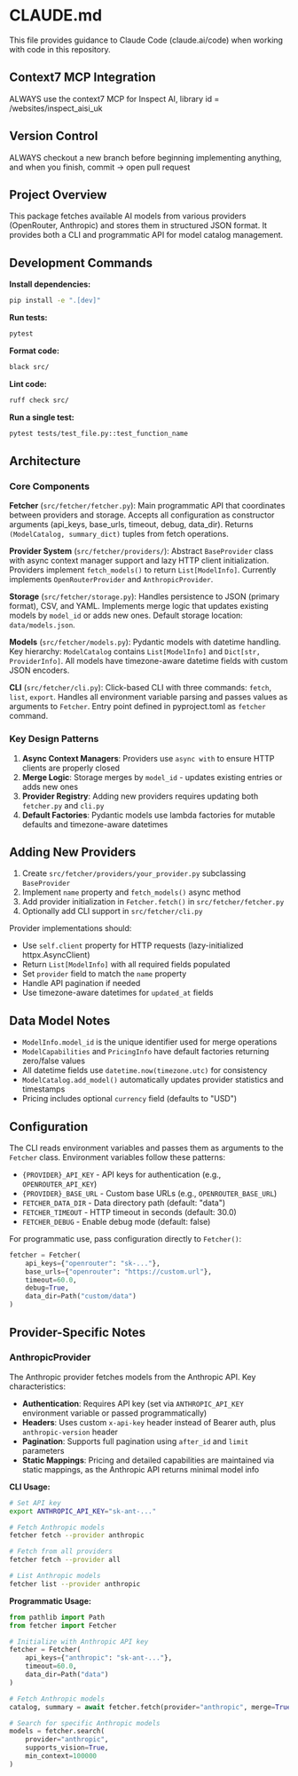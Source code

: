 # CLAUDE.md

This file provides guidance to Claude Code (claude.ai/code) when working with code in this repository.

## Context7 MCP Integration

ALWAYS use the context7 MCP for Inspect AI, library id = /websites/inspect_aisi_uk

## Version Control

ALWAYS checkout a new branch before beginning implementing anything, and when you finish, commit -> open pull request

## Project Overview

This package fetches available AI models from various providers (OpenRouter, Anthropic) and stores them in structured JSON format. It provides both a CLI and programmatic API for model catalog management.

## Development Commands

**Install dependencies:**
```bash
pip install -e ".[dev]"
```

**Run tests:**
```bash
pytest
```

**Format code:**
```bash
black src/
```

**Lint code:**
```bash
ruff check src/
```

**Run a single test:**
```bash
pytest tests/test_file.py::test_function_name
```

## Architecture

### Core Components

**Fetcher** (`src/fetcher/fetcher.py`): Main programmatic API that coordinates between providers and storage. Accepts all configuration as constructor arguments (api_keys, base_urls, timeout, debug, data_dir). Returns `(ModelCatalog, summary_dict)` tuples from fetch operations.

**Provider System** (`src/fetcher/providers/`): Abstract `BaseProvider` class with async context manager support and lazy HTTP client initialization. Providers implement `fetch_models()` to return `List[ModelInfo]`. Currently implements `OpenRouterProvider` and `AnthropicProvider`.

**Storage** (`src/fetcher/storage.py`): Handles persistence to JSON (primary format), CSV, and YAML. Implements merge logic that updates existing models by `model_id` or adds new ones. Default storage location: `data/models.json`.

**Models** (`src/fetcher/models.py`): Pydantic models with datetime handling. Key hierarchy: `ModelCatalog` contains `List[ModelInfo]` and `Dict[str, ProviderInfo]`. All models have timezone-aware datetime fields with custom JSON encoders.

**CLI** (`src/fetcher/cli.py`): Click-based CLI with three commands: `fetch`, `list`, `export`. Handles all environment variable parsing and passes values as arguments to `Fetcher`. Entry point defined in pyproject.toml as `fetcher` command.

### Key Design Patterns

1. **Async Context Managers**: Providers use `async with` to ensure HTTP clients are properly closed
2. **Merge Logic**: Storage merges by `model_id` - updates existing entries or adds new ones
3. **Provider Registry**: Adding new providers requires updating both `fetcher.py` and `cli.py`
4. **Default Factories**: Pydantic models use lambda factories for mutable defaults and timezone-aware datetimes

## Adding New Providers

1. Create `src/fetcher/providers/your_provider.py` subclassing `BaseProvider`
2. Implement `name` property and `fetch_models()` async method
3. Add provider initialization in `Fetcher.fetch()` in `src/fetcher/fetcher.py`
4. Optionally add CLI support in `src/fetcher/cli.py`

Provider implementations should:
- Use `self.client` property for HTTP requests (lazy-initialized httpx.AsyncClient)
- Return `List[ModelInfo]` with all required fields populated
- Set `provider` field to match the `name` property
- Handle API pagination if needed
- Use timezone-aware datetimes for `updated_at` fields

## Data Model Notes

- `ModelInfo.model_id` is the unique identifier used for merge operations
- `ModelCapabilities` and `PricingInfo` have default factories returning zero/false values
- All datetime fields use `datetime.now(timezone.utc)` for consistency
- `ModelCatalog.add_model()` automatically updates provider statistics and timestamps
- Pricing includes optional `currency` field (defaults to "USD")

## Configuration

The CLI reads environment variables and passes them as arguments to the `Fetcher` class. Environment variables follow these patterns:

- `{PROVIDER}_API_KEY` - API keys for authentication (e.g., `OPENROUTER_API_KEY`)
- `{PROVIDER}_BASE_URL` - Custom base URLs (e.g., `OPENROUTER_BASE_URL`)
- `FETCHER_DATA_DIR` - Data directory path (default: "data")
- `FETCHER_TIMEOUT` - HTTP timeout in seconds (default: 30.0)
- `FETCHER_DEBUG` - Enable debug mode (default: false)

For programmatic use, pass configuration directly to `Fetcher()`:

```python
fetcher = Fetcher(
    api_keys={"openrouter": "sk-..."},
    base_urls={"openrouter": "https://custom.url"},
    timeout=60.0,
    debug=True,
    data_dir=Path("custom/data")
)
```

## Provider-Specific Notes

### AnthropicProvider

The Anthropic provider fetches models from the Anthropic API. Key characteristics:

- **Authentication**: Requires API key (set via `ANTHROPIC_API_KEY` environment variable or passed programmatically)
- **Headers**: Uses custom `x-api-key` header instead of Bearer auth, plus `anthropic-version` header
- **Pagination**: Supports full pagination using `after_id` and `limit` parameters
- **Static Mappings**: Pricing and detailed capabilities are maintained via static mappings, as the Anthropic API returns minimal model info

**CLI Usage:**
```bash
# Set API key
export ANTHROPIC_API_KEY="sk-ant-..."

# Fetch Anthropic models
fetcher fetch --provider anthropic

# Fetch from all providers
fetcher fetch --provider all

# List Anthropic models
fetcher list --provider anthropic
```

**Programmatic Usage:**
```python
from pathlib import Path
from fetcher import Fetcher

# Initialize with Anthropic API key
fetcher = Fetcher(
    api_keys={"anthropic": "sk-ant-..."},
    timeout=60.0,
    data_dir=Path("data")
)

# Fetch Anthropic models
catalog, summary = await fetcher.fetch(provider="anthropic", merge=True)

# Search for specific Anthropic models
models = fetcher.search(
    provider="anthropic",
    supports_vision=True,
    min_context=100000
)
```
